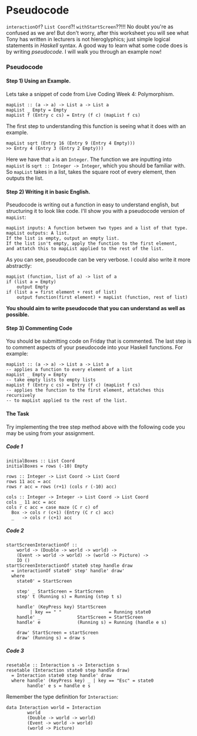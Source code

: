 # Pseudocode
`interactionOf`?
`List Coord`?!
`withStartScreen`??!!!
No doubt you're as confused as we are! But don't worry, after this worksheet you will see what Tony has written in lecturers is not hieroglyphics; just simple logical statements in _Haskell_ syntax.
A good way to learn what some code does is by writing _pseudocode_. I will walk you through an example now!

### Pseudocode
#### Step 1) Using an Example.

Lets take a snippet of code from Live Coding Week 4: Polymorphism.

```
mapList :: (a -> a) -> List a -> List a
mapList _ Empty = Empty
mapList f (Entry c cs) = Entry (f c) (mapList f cs)
```
 The first step to understanding this function is seeing what it does with an example.

```
mapList sqrt (Entry 16 (Entry 9 (Entry 4 Empty)))
>> Entry 4 (Entry 3 (Entry 2 Empty)))
```
Here we have that `a` is an `Integer`. The function we are inputting into `mapList` is `sqrt :: Integer -> Integer`, which you should be familiar with. So `mapList` takes in a list, takes the square root of every element, then outputs the list.

#### Step 2) Writing it in basic English.
Pseudocode is writing out a function in easy to understand english, but structuring it to look like code. I'll show you with a pseudocode version of `mapList`:

```
mapList inputs: A function between two types and a list of that type.
mapList outputs: A list.
If the list is empty, output an empty list.
If the list isn't empty, apply the function to the first element,
and attatch this to mapList applied to the rest of the list.
```

As you can see, pseudocode can be very verbose. I could also write it more abstractly:

```
mapList (function, list of a) -> list of a
if (list a = Empty)
    output Empty
if (list a = first element + rest of list)
    output function(first element) + mapList (function, rest of list)
```

 **You should aim to write pseudocode that you can understand as well as possible.**

#### Step 3) Commenting Code
You should be submitting code on Friday that is commented. The last step is to comment aspects of your pseudocode into your Haskell functions. For example:
```
mapList :: (a -> a) -> List a -> List a
-- applies a function to every element of a list
mapList _ Empty = Empty
-- take empty lists to empty lists
mapList f (Entry c cs) = Entry (f c) (mapList f cs)
-- applies the function to the first element, attatches this recursively
-- to mapList applied to the rest of the list.
```

#### The Task
Try implementing the tree step method above with the following code you may be using from your assignment.
##### Code 1

```
initialBoxes :: List Coord
initialBoxes = rows (-10) Empty

rows :: Integer -> List Coord -> List Coord
rows 11 acc = acc
rows r acc = rows (r+1) (cols r (-10) acc)

cols :: Integer -> Integer -> List Coord -> List Coord
cols _ 11 acc = acc
cols r c acc = case maze (C r c) of
  Box -> cols r (c+1) (Entry (C r c) acc)
  _   -> cols r (c+1) acc
  ```
  
##### Code 2

```
startScreenInteractionOf ::
    world -> (Double -> world -> world) ->
    (Event -> world -> world) -> (world -> Picture) ->
    IO ()
startScreenInteractionOf state0 step handle draw
  = interactionOf state0' step' handle' draw'
  where
    state0' = StartScreen

    step' _ StartScreen = StartScreen
    step' t (Running s) = Running (step t s)

    handle' (KeyPress key) StartScreen
         | key == " "                  = Running state0
    handle' _              StartScreen = StartScreen
    handle' e              (Running s) = Running (handle e s)

    draw' StartScreen = startScreen
    draw' (Running s) = draw s
```
##### Code 3

```
resetable :: Interaction s -> Interaction s
resetable (Interaction state0 step handle draw)
  = Interaction state0 step handle' draw
  where handle' (KeyPress key) _ | key == "Esc" = state0
        handle' e s = handle e s
```
Remember the type definition for `Interaction`:

```
data Interaction world = Interaction
        world
	    (Double -> world -> world)
        (Event -> world -> world)
	    (world -> Picture)
```



